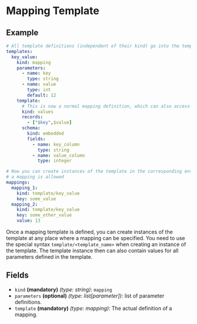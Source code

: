 # Mapping Template

## Example
```yaml
# All template definitions (independent of their kind) go into the templates section
templates:
  key_value:
    kind: mapping
    parameters:
      - name: key
        type: string
      - name: value
        type: int
        default: 12
    template:
      # This is now a normal mapping definition, which can also access the parameters as variables  
      kind: values
      records:
        - ["$key",$value]
      schema:
        kind: embedded
        fields:
          - name: key_column
            type: string
          - name: value_column
            type: integer

# Now you can create instances of the template in the corresponding entity section or at any other place where
# a mapping is allowed
mappings:
  mapping_1:
    kind: template/key_value
    key: some_value
  mapping_2:
    kind: template/key_value
    key: some_other_value
    value: 13
```

Once a mapping template is defined, you can create instances of the template at any place where a mapping can be
specified. You need to use the special syntax `template/<template_name>` when creating an instance of the template.
The template instance then can also contain values for all parameters defined in the template.


## Fields

* `kind` **(mandatory)** *(type: string)*: `mapping`
* `parameters` **(optional)** *(type: list[parameter])*: list of parameter definitions.
* `template` **(mandatory)** *(type: mapping)*: The actual definition of a mapping.
